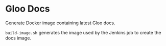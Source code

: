 # Gloo Docs

Generate Docker image containing latest Gloo docs.

`build-image.sh` generates the image used by the Jenkins job to create the docs image.

